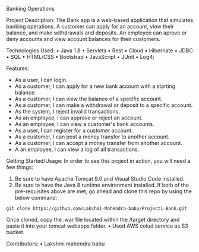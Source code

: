 Banking Operations


Project Description:
The Bank app is a web-based application that simulates banking operations. A customer can apply for an account, view their balance, and make withdrawals and deposits. An employee can aprove or deny accounts and view account balances for their customers.


Technologies Used:
• Java 1.8
• Servlets
• Rest
• Cloud
• Hibernate
• JDBC
• SQL
• HTML/CSS
• Bootstrap
• JavaScript
• JUnit
• Log4j


Features:
* As a user, I can login.
* As a customer, I can apply for a new bank account with a starting balance.
* As a customer, I can view the balance of a specific account.
* As a customer, I can make a withdrawal or deposit to a specific account.
* As the system, I reject invalid transactions.
* As an employee, I can approve or reject an account.
* As an employee, I can view a customer's bank accounts.
* As a user, I can register for a customer account.
* As a customer, I can post a money transfer to another account.
* As a customer, I can accept a money transfer from another account.
* A an employee, I can view a log of all transactions.


Getting Started/Usage:
In order to see this project in action, you will need a few things:
  1. Be sure to have Apache Tomcat 9.0 and Visual Studio Code installed.
  2. Be sure to have the Java 8 runtime environment installed.
If both of the pre-requisites above are met, go ahead and clone this repo by using the below command:

    git clone https://github.com/Lakshmi-Mahendra-babu/Project1-Bank.git
    
Once cloned, copy the .war file located within the /target directory and paste it into your tomcat webapps folder.
•  Used AWS colud service as S3 bucket.



Contributors:
• Lakshmi mahendra babu



